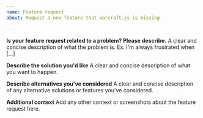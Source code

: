 ```yaml
---
name: Feature request
about: Request a new feature that warcraft.js is missing

---
```


<!--
If you need help with warcraft.js installation or usage, please go to the warcraft.js Discord server instead:
  https://discord.gg/
This issue tracker is only for bug reports and enhancement suggestions. You won't receive any basic help here.
-->

**Is your feature request related to a problem? Please describe.**
A clear and concise description of what the problem is. Ex. I'm always frustrated when [...]

**Describe the solution you'd like**
A clear and concise description of what you want to happen.

**Describe alternatives you've considered**
A clear and concise description of any alternative solutions or features you've considered.

**Additional context**
Add any other context or screenshots about the feature request here.

